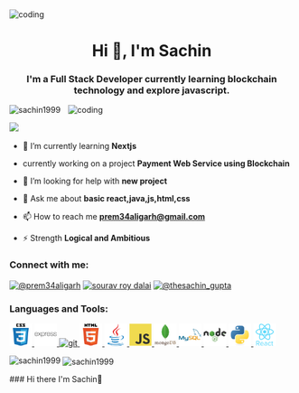 <image align="center" alt="coding" height="300" width="1000"  src="https://i.pinimg.com/originals/02/74/20/0274207612d515f49012c87803a9e631.gif">
<h1 align="center">Hi 👋, I'm Sachin</h1>
<h3 align="center">I'm a Full Stack Developer currently learning blockchain technology and explore javascript.</h3>
<image align="right" alt="coding" width="400" src="https://user-images.githubusercontent.com/69011963/137184767-79a13ec7-1bb3-4341-a6da-3a149c9c159a.gif">
<p align="left"> <img src="https://komarev.com/ghpvc/?username=sachin1999&label=Profile%20views&color=0e75b6&style=flat" alt="sachin1999" /> </p>

<p align="left"> <a href="https://twitter.com/prem34aligarh" target="_blank"><img src="https://img.shields.io/twitter/follow/@prem34aligarh?logo=twitter&style=for-the-badge" /></a> </p>

- 🌱 I’m currently learning **Nextjs**

- currently working on a project **Payment Web Service using Blockchain**

- 🤝 I’m looking for help with **new project**

- 💬 Ask me about **basic react,java,js,html,css**

- 📫 How to reach me **prem34aligarh@gmail.com**

- ⚡ Strength **Logical and Ambitious**

<h3 align="left">Connect with me:</h3>
<p align="left">
<a href="https://twitter.com/prem34aligarh" target="_blank"><img align="center" src="https://raw.githubusercontent.com/rahuldkjain/github-profile-readme-generator/master/src/images/icons/Social/twitter.svg" alt="@prem34aligarh" height="30" width="40" /></a>
<a href="https://www.linkedin.com/in/sachin-gupta-412992148/" target="_blank"><img align="center" src="https://raw.githubusercontent.com/rahuldkjain/github-profile-readme-generator/master/src/images/icons/Social/linked-in-alt.svg" alt="sourav roy dalai" height="30" width="40" /></a>
<a href="https://www.instagram.com/thesachin_gupta/" target="_blank"><img align="center" src="https://raw.githubusercontent.com/rahuldkjain/github-profile-readme-generator/master/src/images/icons/Social/instagram.svg" alt="@thesachin_gupta" height="30" width="40" /></a>
</p>

<h3 align="left">Languages and Tools:</h3>
<p align="left"> <a href="https://www.w3schools.com/css/" target="_blank" rel="noreferrer"> <img src="https://raw.githubusercontent.com/devicons/devicon/master/icons/css3/css3-original-wordmark.svg" alt="css3" width="40" height="40"/> </a> <a href="https://expressjs.com" target="_blank" rel="noreferrer"> <img src="https://raw.githubusercontent.com/devicons/devicon/master/icons/express/express-original-wordmark.svg" alt="express" width="40" height="40"/> </a> <a href="https://git-scm.com/" target="_blank" rel="noreferrer"> <img src="https://www.vectorlogo.zone/logos/git-scm/git-scm-icon.svg" alt="git" width="40" height="40"/> </a> <a href="https://www.w3.org/html/" target="_blank" rel="noreferrer"> <img src="https://raw.githubusercontent.com/devicons/devicon/master/icons/html5/html5-original-wordmark.svg" alt="html5" width="40" height="40"/> </a> <a href="https://www.java.com" target="_blank" rel="noreferrer"> <img src="https://raw.githubusercontent.com/devicons/devicon/master/icons/java/java-original.svg" alt="java" width="40" height="40"/> </a> <a href="https://developer.mozilla.org/en-US/docs/Web/JavaScript" target="_blank" rel="noreferrer"> <img src="https://raw.githubusercontent.com/devicons/devicon/master/icons/javascript/javascript-original.svg" alt="javascript" width="40" height="40"/> </a> <a href="https://www.mongodb.com/" target="_blank" rel="noreferrer"> <img src="https://raw.githubusercontent.com/devicons/devicon/master/icons/mongodb/mongodb-original-wordmark.svg" alt="mongodb" width="40" height="40"/> </a> <a href="https://www.mysql.com/" target="_blank" rel="noreferrer"> <img src="https://raw.githubusercontent.com/devicons/devicon/master/icons/mysql/mysql-original-wordmark.svg" alt="mysql" width="40" height="40"/> </a> <a href="https://nodejs.org" target="_blank" rel="noreferrer"> <img src="https://raw.githubusercontent.com/devicons/devicon/master/icons/nodejs/nodejs-original-wordmark.svg" alt="nodejs" width="40" height="40"/> </a> <a href="https://www.python.org" target="_blank" rel="noreferrer"> <img src="https://raw.githubusercontent.com/devicons/devicon/master/icons/python/python-original.svg" alt="python" width="40" height="40"/> </a> <a href="https://reactjs.org/" target="_blank" rel="noreferrer"> <img src="https://raw.githubusercontent.com/devicons/devicon/master/icons/react/react-original-wordmark.svg" alt="react" width="40" height="40"/> </a> </p>

<p><img align="left" src="https://github-readme-stats.vercel.app/api/top-langs?username=sachin1999&show_icons=true&locale=en&layout=compact" alt="sachin1999" /></p>

<p>&nbsp;<img align="center" src="https://github-readme-stats.vercel.app/api?username=sachin1999&show_icons=true&locale=en" alt="sachin1999" /></p>
### Hi there I'm Sachin👋

<!--


Here are some ideas to get you started:

- 🔭 I’m currently working on ...
- 🌱 I’m currently learning ...
- 👯 I’m looking to collaborate on ...
- 🤔 I’m looking for help with ...
- 💬 Ask me about ...
- 📫 How to reach me: ...
- 😄 Pronouns: ...
- ⚡ Fun fact: ...
-->
